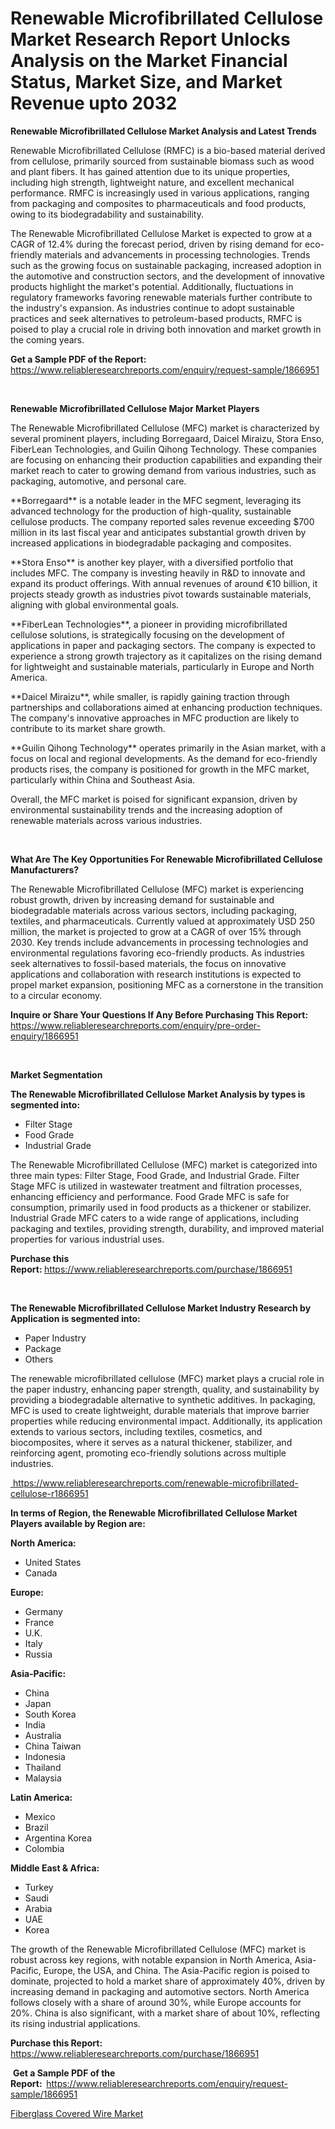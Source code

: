 <p><h1>Renewable Microfibrillated Cellulose Market Research Report Unlocks Analysis on the Market Financial Status, Market Size, and Market Revenue upto 2032</h1></p><p><strong>Renewable Microfibrillated Cellulose Market Analysis and Latest Trends</strong></p>
<p><p>Renewable Microfibrillated Cellulose (RMFC) is a bio-based material derived from cellulose, primarily sourced from sustainable biomass such as wood and plant fibers. It has gained attention due to its unique properties, including high strength, lightweight nature, and excellent mechanical performance. RMFC is increasingly used in various applications, ranging from packaging and composites to pharmaceuticals and food products, owing to its biodegradability and sustainability.</p><p>The Renewable Microfibrillated Cellulose Market is expected to grow at a CAGR of 12.4% during the forecast period, driven by rising demand for eco-friendly materials and advancements in processing technologies. Trends such as the growing focus on sustainable packaging, increased adoption in the automotive and construction sectors, and the development of innovative products highlight the market's potential. Additionally, fluctuations in regulatory frameworks favoring renewable materials further contribute to the industry's expansion. As industries continue to adopt sustainable practices and seek alternatives to petroleum-based products, RMFC is poised to play a crucial role in driving both innovation and market growth in the coming years.</p></p>
<p><strong>Get a Sample PDF of the Report:&nbsp;</strong> <a href="https://www.reliableresearchreports.com/enquiry/request-sample/1866951?utm_campaign=3051&utm_medium=2&utm_source=Github&utm_content=ia&utm_term=03042025&utm_id=renewable-microfibrillated-cellulose">https://www.reliableresearchreports.com/enquiry/request-sample/1866951</a></p>
<p>&nbsp;</p>
<p><strong>Renewable Microfibrillated Cellulose Major Market Players</strong></p>
<p><p>The Renewable Microfibrillated Cellulose (MFC) market is characterized by several prominent players, including Borregaard, Daicel Miraizu, Stora Enso, FiberLean Technologies, and Guilin Qihong Technology. These companies are focusing on enhancing their production capabilities and expanding their market reach to cater to growing demand from various industries, such as packaging, automotive, and personal care.</p><p>**Borregaard** is a notable leader in the MFC segment, leveraging its advanced technology for the production of high-quality, sustainable cellulose products. The company reported sales revenue exceeding $700 million in its last fiscal year and anticipates substantial growth driven by increased applications in biodegradable packaging and composites.</p><p>**Stora Enso** is another key player, with a diversified portfolio that includes MFC. The company is investing heavily in R&D to innovate and expand its product offerings. With annual revenues of around €10 billion, it projects steady growth as industries pivot towards sustainable materials, aligning with global environmental goals.</p><p>**FiberLean Technologies**, a pioneer in providing microfibrillated cellulose solutions, is strategically focusing on the development of applications in paper and packaging sectors. The company is expected to experience a strong growth trajectory as it capitalizes on the rising demand for lightweight and sustainable materials, particularly in Europe and North America.</p><p>**Daicel Miraizu**, while smaller, is rapidly gaining traction through partnerships and collaborations aimed at enhancing production techniques. The company's innovative approaches in MFC production are likely to contribute to its market share growth.</p><p>**Guilin Qihong Technology** operates primarily in the Asian market, with a focus on local and regional developments. As the demand for eco-friendly products rises, the company is positioned for growth in the MFC market, particularly within China and Southeast Asia.</p><p>Overall, the MFC market is poised for significant expansion, driven by environmental sustainability trends and the increasing adoption of renewable materials across various industries.</p></p>
<p>&nbsp;</p>
<p><strong>What Are The Key Opportunities For Renewable Microfibrillated Cellulose Manufacturers?</strong></p>
<p><p>The Renewable Microfibrillated Cellulose (MFC) market is experiencing robust growth, driven by increasing demand for sustainable and biodegradable materials across various sectors, including packaging, textiles, and pharmaceuticals. Currently valued at approximately USD 250 million, the market is projected to grow at a CAGR of over 15% through 2030. Key trends include advancements in processing technologies and environmental regulations favoring eco-friendly products. As industries seek alternatives to fossil-based materials, the focus on innovative applications and collaboration with research institutions is expected to propel market expansion, positioning MFC as a cornerstone in the transition to a circular economy.</p></p>
<p><strong>Inquire or Share Your Questions If Any Before Purchasing This Report:</strong> <a href="https://www.reliableresearchreports.com/enquiry/pre-order-enquiry/1866951?utm_campaign=3051&utm_medium=2&utm_source=Github&utm_content=ia&utm_term=03042025&utm_id=renewable-microfibrillated-cellulose">https://www.reliableresearchreports.com/enquiry/pre-order-enquiry/1866951</a></p>
<p>&nbsp;</p>
<p><strong>Market Segmentation</strong></p>
<p><strong>The Renewable Microfibrillated Cellulose Market Analysis by types is segmented into:</strong></p>
<p><ul><li>Filter Stage</li><li>Food Grade</li><li>Industrial Grade</li></ul></p>
<p><p>The Renewable Microfibrillated Cellulose (MFC) market is categorized into three main types: Filter Stage, Food Grade, and Industrial Grade. Filter Stage MFC is utilized in wastewater treatment and filtration processes, enhancing efficiency and performance. Food Grade MFC is safe for consumption, primarily used in food products as a thickener or stabilizer. Industrial Grade MFC caters to a wide range of applications, including packaging and textiles, providing strength, durability, and improved material properties for various industrial uses.</p></p>
<p><strong>Purchase this Report:&nbsp;</strong><a href="https://www.reliableresearchreports.com/purchase/1866951?utm_campaign=3051&utm_medium=2&utm_source=Github&utm_content=ia&utm_term=03042025&utm_id=renewable-microfibrillated-cellulose">https://www.reliableresearchreports.com/purchase/1866951</a></p>
<p>&nbsp;</p>
<p><strong>The Renewable Microfibrillated Cellulose Market Industry Research by Application is segmented into:</strong></p>
<p><ul><li>Paper Industry</li><li>Package</li><li>Others</li></ul></p>
<p><p>The renewable microfibrillated cellulose (MFC) market plays a crucial role in the paper industry, enhancing paper strength, quality, and sustainability by providing a biodegradable alternative to synthetic additives. In packaging, MFC is used to create lightweight, durable materials that improve barrier properties while reducing environmental impact. Additionally, its application extends to various sectors, including textiles, cosmetics, and biocomposites, where it serves as a natural thickener, stabilizer, and reinforcing agent, promoting eco-friendly solutions across multiple industries.</p></p>
<p><a href="https://www.reliableresearchreports.com/renewable-microfibrillated-cellulose-r1866951?utm_campaign=3051&utm_medium=2&utm_source=Github&utm_content=ia&utm_term=03042025&utm_id=renewable-microfibrillated-cellulose">&nbsp;https://www.reliableresearchreports.com/renewable-microfibrillated-cellulose-r1866951</a></p>
<p><strong>In terms of Region, the Renewable Microfibrillated Cellulose Market Players available by Region are:</strong></p>
<p>
    <p> <strong> North America: </strong>
        <ul>
            <li>United States</li>
            <li>Canada</li>
        </ul>
        </p> 
    <p> <strong> Europe: </strong>
        <ul>
            <li>Germany</li>
            <li>France</li>
            <li>U.K.</li>
            <li>Italy</li>
            <li>Russia</li>
        </ul>
        </p> 
    <p> <strong> Asia-Pacific: </strong>
        <ul>
            <li>China</li>
            <li>Japan</li>
            <li>South Korea</li>
            <li>India</li>
            <li>Australia</li>
            <li>China Taiwan</li>
            <li>Indonesia</li>
            <li>Thailand</li>
            <li>Malaysia</li>
        </ul>
        </p> 
    <p> <strong> Latin America: </strong>
        <ul>
            <li>Mexico</li>
            <li>Brazil</li>
            <li>Argentina Korea</li>
            <li>Colombia</li>
        </ul>
        </p> 
    <p> <strong> Middle East & Africa: </strong>
        <ul>
            <li>Turkey</li>
            <li>Saudi</li>
            <li>Arabia</li>
            <li>UAE</li>
            <li>Korea</li>
        </ul>
    </p>
    </p>
<p><p>The growth of the Renewable Microfibrillated Cellulose (MFC) market is robust across key regions, with notable expansion in North America, Asia-Pacific, Europe, the USA, and China. The Asia-Pacific region is poised to dominate, projected to hold a market share of approximately 40%, driven by increasing demand in packaging and automotive sectors. North America follows closely with a share of around 30%, while Europe accounts for 20%. China is also significant, with a market share of about 10%, reflecting its rising industrial applications.</p></p>
<p><strong>Purchase this Report: </strong><a href="https://www.reliableresearchreports.com/purchase/1866951?utm_campaign=3051&utm_medium=2&utm_source=Github&utm_content=ia&utm_term=03042025&utm_id=renewable-microfibrillated-cellulose">https://www.reliableresearchreports.com/purchase/1866951</a></p>
<p>&nbsp;<strong>Get a Sample PDF of the Report:&nbsp;&nbsp;</strong><a href="https://www.reliableresearchreports.com/enquiry/request-sample/1866951?utm_campaign=3051&utm_medium=2&utm_source=Github&utm_content=ia&utm_term=03042025&utm_id=renewable-microfibrillated-cellulose">https://www.reliableresearchreports.com/enquiry/request-sample/1866951</a></p>
<p><strong></strong></p>
<p><p><a href="https://github.com/deyniphytic/Market-Research-Report-List-1/blob/main/fiberglass-covered-wire-market.md?utm_campaign=3051&utm_medium=2&utm_source=Github&utm_content=ia&utm_term=03042025&utm_id=renewable-microfibrillated-cellulose">Fiberglass Covered Wire Market</a></p></p>
